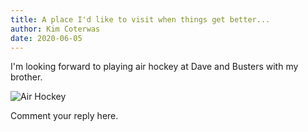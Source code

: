 ```yaml
---
title: A place I'd like to visit when things get better...
author: Kim Coterwas
date: 2020-06-05
---
```


I'm looking forward to playing air hockey at Dave and Busters with my brother.

![Air Hockey](https://www.google.com/url?sa=i&url=https%3A%2F%2Fwww.pinterest.com%2Fpin%2F75787206206008293%2F&psig=AOvVaw1-WEXAV0L3rP522aWp0fOZ&ust=1591452544607000&source=images&cd=vfe&ved=0CAIQjRxqFwoTCJClwO_s6ukCFQAAAAAdAAAAABAE)

Comment your reply here.
